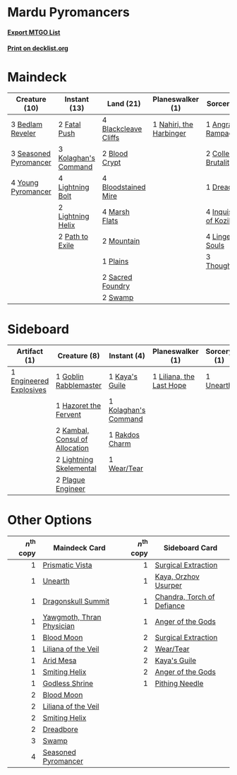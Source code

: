 # Mardu Pyromancers

#### [Export MTGO List](../collection/Mardu%20Pyromancers/Mardu%20Pyromancers.txt)
#### [Print on decklist.org](http://decklist.org/?deckmain=1%09Angrath's%20Rampage%0A3%09Bedlam%20Reveler%0A4%09Blackcleave%20Cliffs%0A2%09Blood%20Crypt%0A4%09Bloodstained%20Mire%0A2%09Collective%20Brutality%0A1%09Dreadbore%0A2%09Fatal%20Push%0A4%09Inquisition%20of%20Kozilek%0A3%09Kolaghan's%20Command%0A4%09Lightning%20Bolt%0A2%09Lightning%20Helix%0A4%09Lingering%20Souls%0A4%09Marsh%20Flats%0A2%09Mountain%0A1%09Nahiri,%20the%20Harbinger%0A2%09Path%20to%20Exile%0A1%09Plains%0A2%09Sacred%20Foundry%0A3%09Seasoned%20Pyromancer%0A2%09Swamp%0A3%09Thoughtseize%0A4%09Young%20Pyromancer&deckside=1%09Engineered%20Explosives%0A1%09Goblin%20Rabblemaster%0A1%09Hazoret%20the%20Fervent%0A2%09Kambal,%20Consul%20of%20Allocation%0A1%09Kaya's%20Guile%0A1%09Kolaghan's%20Command%0A2%09Lightning%20Skelemental%0A1%09Liliana,%20the%20Last%20Hope%0A2%09Plague%20Engineer%0A1%09Rakdos%20Charm%0A1%09Unearth%0A1%09Wear/Tear)
# Maindeck

|                                         Creature (10)                                          |                                         Instant (13)                                          |                                           Land (21)                                           |                                         Planeswalker (1)                                         |                                           Sorcery (15)                                            |
|------------------------------------------------------------------------------------------------|-----------------------------------------------------------------------------------------------|-----------------------------------------------------------------------------------------------|--------------------------------------------------------------------------------------------------|---------------------------------------------------------------------------------------------------|
|3 [Bedlam Reveler](http://gatherer.wizards.com/Pages/Card/Details.aspx?multiverseid=414415)     |2 [Fatal Push](http://gatherer.wizards.com/Pages/Card/Details.aspx?multiverseid=423724)        |4 [Blackcleave Cliffs](http://gatherer.wizards.com/Pages/Card/Details.aspx?multiverseid=209401)|1 [Nahiri, the Harbinger](http://gatherer.wizards.com/Pages/Card/Details.aspx?multiverseid=463948)|1 [Angrath's Rampage](http://gatherer.wizards.com/Pages/Card/Details.aspx?multiverseid=461112)     |
|3 [Seasoned Pyromancer](http://gatherer.wizards.com/Pages/Card/Details.aspx?multiverseid=464094)|3 [Kolaghan's Command](http://gatherer.wizards.com/Pages/Card/Details.aspx?multiverseid=394613)|2 [Blood Crypt](http://gatherer.wizards.com/Pages/Card/Details.aspx?multiverseid=97102)        |                                                                                                  |2 [Collective Brutality](http://gatherer.wizards.com/Pages/Card/Details.aspx?multiverseid=414380)  |
|4 [Young Pyromancer](http://gatherer.wizards.com/Pages/Card/Details.aspx?multiverseid=426592)   |4 [Lightning Bolt](http://gatherer.wizards.com/Pages/Card/Details.aspx?multiverseid=806)       |4 [Bloodstained Mire](http://gatherer.wizards.com/Pages/Card/Details.aspx?multiverseid=405094) |                                                                                                  |1 [Dreadbore](http://gatherer.wizards.com/Pages/Card/Details.aspx?multiverseid=430622)             |
|                                                                                                |2 [Lightning Helix](http://gatherer.wizards.com/Pages/Card/Details.aspx?multiverseid=249386)   |4 [Marsh Flats](http://gatherer.wizards.com/Pages/Card/Details.aspx?multiverseid=405101)       |                                                                                                  |4 [Inquisition of Kozilek](http://gatherer.wizards.com/Pages/Card/Details.aspx?multiverseid=416897)|
|                                                                                                |2 [Path to Exile](http://gatherer.wizards.com/Pages/Card/Details.aspx?multiverseid=220511)     |2 [Mountain](http://gatherer.wizards.com/Pages/Card/Details.aspx?multiverseid=439859)          |                                                                                                  |4 [Lingering Souls](http://gatherer.wizards.com/Pages/Card/Details.aspx?multiverseid=368485)       |
|                                                                                                |                                                                                               |1 [Plains](http://gatherer.wizards.com/Pages/Card/Details.aspx?multiverseid=439856)            |                                                                                                  |3 [Thoughtseize](http://gatherer.wizards.com/Pages/Card/Details.aspx?multiverseid=438676)          |
|                                                                                                |                                                                                               |2 [Sacred Foundry](http://gatherer.wizards.com/Pages/Card/Details.aspx?multiverseid=405106)    |                                                                                                  |                                                                                                   |
|                                                                                                |                                                                                               |2 [Swamp](http://gatherer.wizards.com/Pages/Card/Details.aspx?multiverseid=439858)             |                                                                                                  |                                                                                                   |


# Sideboard

|                                          Artifact (1)                                           |                                              Creature (8)                                               |                                          Instant (4)                                          |                                         Planeswalker (1)                                          |                                    Sorcery (1)                                     |
|-------------------------------------------------------------------------------------------------|---------------------------------------------------------------------------------------------------------|-----------------------------------------------------------------------------------------------|---------------------------------------------------------------------------------------------------|------------------------------------------------------------------------------------|
|1 [Engineered Explosives](http://gatherer.wizards.com/Pages/Card/Details.aspx?multiverseid=50139)|1 [Goblin Rabblemaster](http://gatherer.wizards.com/Pages/Card/Details.aspx?multiverseid=438486)         |1 [Kaya's Guile](http://gatherer.wizards.com/Pages/Card/Details.aspx?multiverseid=464154)      |1 [Liliana, the Last Hope](http://gatherer.wizards.com/Pages/Card/Details.aspx?multiverseid=414388)|1 [Unearth](http://gatherer.wizards.com/Pages/Card/Details.aspx?multiverseid=442102)|
|                                                                                                 |1 [Hazoret the Fervent](http://gatherer.wizards.com/Pages/Card/Details.aspx?multiverseid=426838)         |1 [Kolaghan's Command](http://gatherer.wizards.com/Pages/Card/Details.aspx?multiverseid=394613)|                                                                                                   |                                                                                    |
|                                                                                                 |2 [Kambal, Consul of Allocation](http://gatherer.wizards.com/Pages/Card/Details.aspx?multiverseid=417756)|1 [Rakdos Charm](http://gatherer.wizards.com/Pages/Card/Details.aspx?multiverseid=420835)      |                                                                                                   |                                                                                    |
|                                                                                                 |2 [Lightning Skelemental](http://gatherer.wizards.com/Pages/Card/Details.aspx?multiverseid=464157)       |1 [Wear/Tear](http://gatherer.wizards.com/Pages/Card/Details.aspx?multiverseid=368950)         |                                                                                                   |                                                                                    |
|                                                                                                 |2 [Plague Engineer](http://gatherer.wizards.com/Pages/Card/Details.aspx?multiverseid=464049)             |                                                                                               |                                                                                                   |                                                                                    |


# Other Options

|*n*<sup>th</sup> copy|                                           Maindeck Card                                            |*n*<sup>th</sup> copy|                                           Sideboard Card                                            |
|--------------------:|----------------------------------------------------------------------------------------------------|--------------------:|-----------------------------------------------------------------------------------------------------|
|                    1|[Prismatic Vista](http://gatherer.wizards.com/Pages/Card/Details.aspx?multiverseid=464193)          |                    1|[Surgical Extraction](http://gatherer.wizards.com/Pages/Card/Details.aspx?multiverseid=397706)       |
|                    1|[Unearth](http://gatherer.wizards.com/Pages/Card/Details.aspx?multiverseid=442102)                  |                    1|[Kaya, Orzhov Usurper](http://gatherer.wizards.com/Pages/Card/Details.aspx?multiverseid=460129)      |
|                    1|[Dragonskull Summit](http://gatherer.wizards.com/Pages/Card/Details.aspx?multiverseid=420909)       |                    1|[Chandra, Torch of Defiance](http://gatherer.wizards.com/Pages/Card/Details.aspx?multiverseid=417683)|
|                    1|[Yawgmoth, Thran Physician](http://gatherer.wizards.com/Pages/Card/Details.aspx?multiverseid=464065)|                    1|[Anger of the Gods](http://gatherer.wizards.com/Pages/Card/Details.aspx?multiverseid=438682)         |
|                    1|[Blood Moon](http://gatherer.wizards.com/Pages/Card/Details.aspx?multiverseid=45386)                |                    2|[Surgical Extraction](http://gatherer.wizards.com/Pages/Card/Details.aspx?multiverseid=397706)       |
|                    1|[Liliana of the Veil](http://gatherer.wizards.com/Pages/Card/Details.aspx?multiverseid=235597)      |                    2|[Wear/Tear](http://gatherer.wizards.com/Pages/Card/Details.aspx?multiverseid=368950)                 |
|                    1|[Arid Mesa](http://gatherer.wizards.com/Pages/Card/Details.aspx?multiverseid=405092)                |                    2|[Kaya's Guile](http://gatherer.wizards.com/Pages/Card/Details.aspx?multiverseid=464154)              |
|                    1|[Smiting Helix](http://gatherer.wizards.com/Pages/Card/Details.aspx?multiverseid=464058)            |                    2|[Anger of the Gods](http://gatherer.wizards.com/Pages/Card/Details.aspx?multiverseid=438682)         |
|                    1|[Godless Shrine](http://gatherer.wizards.com/Pages/Card/Details.aspx?multiverseid=405099)           |                    1|[Pithing Needle](http://gatherer.wizards.com/Pages/Card/Details.aspx?multiverseid=129526)            |
|                    2|[Blood Moon](http://gatherer.wizards.com/Pages/Card/Details.aspx?multiverseid=45386)                |                     |                                                                                                     |
|                    2|[Liliana of the Veil](http://gatherer.wizards.com/Pages/Card/Details.aspx?multiverseid=235597)      |                     |                                                                                                     |
|                    2|[Smiting Helix](http://gatherer.wizards.com/Pages/Card/Details.aspx?multiverseid=464058)            |                     |                                                                                                     |
|                    2|[Dreadbore](http://gatherer.wizards.com/Pages/Card/Details.aspx?multiverseid=430622)                |                     |                                                                                                     |
|                    3|[Swamp](http://gatherer.wizards.com/Pages/Card/Details.aspx?multiverseid=439858)                    |                     |                                                                                                     |
|                    4|[Seasoned Pyromancer](http://gatherer.wizards.com/Pages/Card/Details.aspx?multiverseid=464094)      |                     |                                                                                                     |

